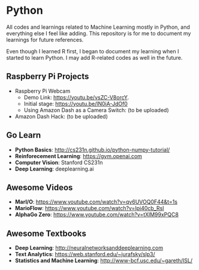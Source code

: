 # Python

All codes and learnings related to Machine Learning mostly in Python, and everything else I feel like adding. This repository is for me to document my learnings for future references. 

Even though I learned R first, I began to document my learning when I started to learn Python. I may add R-related codes as well in the future. 
 
## Raspberry Pi Projects 
- Raspberry Pi Webcam 
  - Demo Link: https://youtu.be/vsZC-V8orcY.
  - Initial stage: https://youtu.be/lN0iA-JdOf0
  - Using Amazon Dash as a Camera Switch: (to be uploaded)
- Amazon Dash Hack: (to be uploaded)

## Go Learn  
- **Python Basics**: http://cs231n.github.io/python-numpy-tutorial/ 
- **Reinforecement Learning**: https://gym.openai.com
- **Computer Vision**: Stanford CS231n  
- **Deep Learning**: deeplearning.ai

## Awesome Videos
- **MarI/O**: https://www.youtube.com/watch?v=qv6UVOQ0F44&t=1s
- **MarioFlow**: https://www.youtube.com/watch?v=Ipi40cb_RsI
- **AlphaGo Zero**: https://www.youtube.com/watch?v=tXlM99xPQC8

## Awesome Textbooks
- **Deep Learning**: http://neuralnetworksanddeeplearning.com
- **Text Analytics**: https://web.stanford.edu/~jurafsky/slp3/
- **Statistics and Machine Learning**: http://www-bcf.usc.edu/~gareth/ISL/


